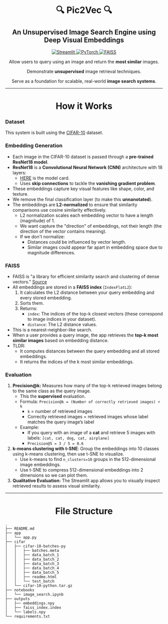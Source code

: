 <h1 align="center">🔍 Pic2Vec 🔍</h1>
<h2 align="center">An Unsupervised Image Search Engine using Deep Visual Embeddings</h2>

<p align="center">
  <a href="https://streamlit.io/">
    <img src="https://img.shields.io/badge/Streamlit-App-red" alt="Streamlit">
  </a>
  <a href="https://pytorch.org/">
    <img src="https://img.shields.io/badge/PyTorch-Framework-orange" alt="PyTorch">
  </a>
  <a href="https://github.com/facebookresearch/faiss">
    <img src="https://img.shields.io/badge/FAISS-Search-blue" alt="FAISS">
  </a>
</p>

<div align="center">

Allow users to query using an image and return the **most similar** images.

Demonstrate **unsupervised** image retrieval techniques.

Serve as a foundation for scalable, real-world **image search systems**.

</div>

---

<h1 align="center">How it Works</h1>

### **Dataset**
This system is built using the [CIFAR-10](https://www.cs.toronto.edu/~kriz/cifar.html) dataset. 

### **Embedding Generation**
- Each image in the CIFAR-10 dataset is passed through a **pre-trained ResNet18 model**.
- **ResNet18** is a **Convolutional Neural Network (CNN)** architecture with 18 layers:
  - [HERE](https://huggingface.co/microsoft/resnet-18) is the model card.
  - Uses **skip connections** to tackle the **vanishing gradient problem**.
- These embeddings capture key visual features like shape, color, and texture.
- We remove the final classification layer (to make this **unnanotated**).
- The embeddings are **L2-normalized** to ensure that similarity comparisons use cosine similarity effectively.
  - L2 normalization scales each embedding vector to have a length (magnitude) of 1.
  - We want capture the "direction" of embeddings, not their length (the direction of the vector contains meaning).
  - If we don't normalize:
    - Distances could be influenced by vector length.
    - Similar images could appear far apart in embedding space due to magnitude differences.

### **FAISS**
- FAISS is "a library for efficient similarity search and clustering of dense vectors." [Source](https://github.com/facebookresearch/faiss)
- All embeddings are stored in a **FAISS index** (`IndexFlatL2`):
  1. It calculates the L2 distance between your query embedding and every stored embedding.
  2. Sorts them.
  3. Returns:
     - `index`: The indices of the top-k closest vectors (these correspond to image indices in your dataset).
     - `distance`: The L2 distance values.
- This is a nearest-neighbor-like search.
- When a user provides a query image, the app retrieves the **top-k most similar images** based on embedding distance.
- TLDR:
  - It computes distances between the query embedding and all stored embeddings.
  - It returns the indices of the k most similar embeddings.

### **Evaluation**
1. **Precision@k:** Measures how many of the top-k retrieved images belong to the same class as the query image.
    - This the **supervised** evaluation.
    - Formula: `Precision@k = (Number of correctly retrieved images) ÷ k`
      - `k` = number of retrieved images
      - Correctly retrieved images = retrieved images whose label matches the query image’s label
    - Example:
      - If you query with an image of a **cat** and retrieve 5 images with labels: `[cat, cat, dog, cat, airplane]`
      - `Precision@5 = 3 / 5 = 0.6`
2. **k-means clustering with t-SNE**: Group the embeddings into 10 classes using k-means clustering, then use t-SNE to visualize.
    - Use k-means to find `n_clusters=10` groups in the 512-dimensional image embeddings.
    - Use t-SNE to compress 512-dimensional embeddings into 2 dimensions so we can plot them.
3. **Qualitative Evaluation:** The Streamlit app allows you to visually inspect retrieved results to assess visual similarity.

---

<h1 align="center">File Structure</h1>

```
.
├── README.md
├── app
│   └── app.py
├── cifar
│   ├── cifar-10-batches-py
│   │   ├── batches.meta
│   │   ├── data_batch_1
│   │   ├── data_batch_2
│   │   ├── data_batch_3
│   │   ├── data_batch_4
│   │   ├── data_batch_5
│   │   ├── readme.html
│   │   └── test_batch
│   └── cifar-10-python.tar.gz
├── notebooks
│   └── image_search.ipynb
├── outputs
│   ├── embeddings.npy
│   ├── faiss_index.index
│   └── labels.npy
└── requirements.txt
```
